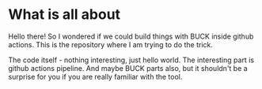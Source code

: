 # What is all about

Hello there! So I wondered if we could build things with BUCK inside github actions. This is the repository where I am trying to do the trick.

The code itself - nothing interesting, just hello world.
The interesting part is github actions pipeline. And maybe BUCK parts also, but it shouldn't be a surprise for you if you are really familiar with the tool.
